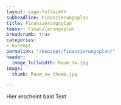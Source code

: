 ```yaml
---
layout: page-fullwidth
subheadline: Finanzierungsplan
title: Finanzierungsplan
teaser: Finanzierungsplan
breadcrumb: true
categories:
- konzept
permalink: "/konzept/finanzierungsplan/"
header:
  image_fullwidth: Raum_sw.jpg
image:
  thumb: Raum_sw_thumb.jpg

---
```

Hier erscheint bald Text 